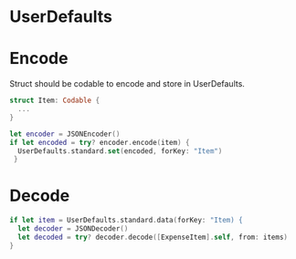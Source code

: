 # UserDefaults

# Encode

Struct should be codable to encode and store in UserDefaults.

```swift
struct Item: Codable {
  ...
}

let encoder = JSONEncoder()
if let encoded = try? encoder.encode(item) {
  UserDefaults.standard.set(encoded, forKey: "Item")
 }
 ```

# Decode

```swift
if let item = UserDefaults.standard.data(forKey: "Item) {
  let decoder = JSONDecoder()
  let decoded = try? decoder.decode([ExpenseItem].self, from: items)
}

```
